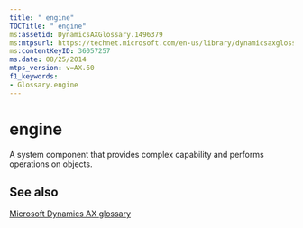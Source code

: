 ```yaml
---
title: " engine"
TOCTitle: " engine"
ms:assetid: DynamicsAXGlossary.1496379
ms:mtpsurl: https://technet.microsoft.com/en-us/library/dynamicsaxglossary.1496379(v=AX.60)
ms:contentKeyID: 36057257
ms.date: 08/25/2014
mtps_version: v=AX.60
f1_keywords:
- Glossary.engine
---
```


# engine

A system component that provides complex capability and performs operations on objects.

## See also

[Microsoft Dynamics AX glossary](glossary/microsoft-dynamics-ax-glossary.md)

  


